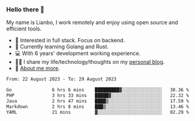 ### Hello there 👋

My name is Lianbo, I work remotely and enjoy using open source and efficient tools.

- 🔭 Interested in full stack. Focus on backend.
- 🌱 Currently learning Golang and Rust.
- 💻 With 6 years' development working experience.
- ✍🏻 I share my life/technology/thoughts on my [personal blog](https://godruoyi.com).
- 👒 [About me more](https://godruoyi.com/posts/About-godruoyi).

<!--START_SECTION:waka-->

```txt
From: 22 August 2023 - To: 29 August 2023

Go               6 hrs 6 mins    █████████▓░░░░░░░░░░░░░░░   38.36 %
PHP              3 hrs 33 mins   █████▓░░░░░░░░░░░░░░░░░░░   22.32 %
Java             2 hrs 47 mins   ████▒░░░░░░░░░░░░░░░░░░░░   17.59 %
Markdown         2 hrs 8 mins    ███▒░░░░░░░░░░░░░░░░░░░░░   13.46 %
YAML             21 mins         ▓░░░░░░░░░░░░░░░░░░░░░░░░   02.29 %
```

<!--END_SECTION:waka-->
